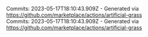 Commits: 2023-05-17T18:10:43.909Z - Generated via https://github.com/marketplace/actions/artificial-grass
<br>
Commits: 2023-05-17T18:10:43.909Z - Generated via https://github.com/marketplace/actions/artificial-grass
<br>
